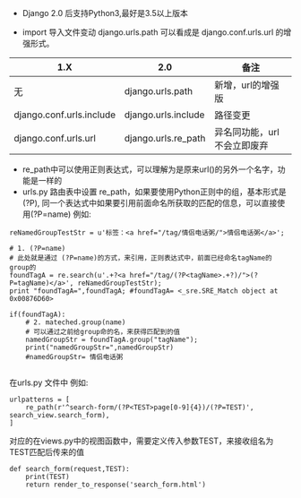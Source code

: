 * Django 2.0 后支持Python3,最好是3.5以上版本

* import 导入文件变动
django.urls.path 可以看成是 django.conf.urls.url 的增强形式。


1.X | 2.0 | 备注
------------ | ------------- | -------------
无 | django.urls.path | 新增，url的增强版
django.conf.urls.include | django.urls.include | 路径变更
django.conf.urls.url | django.urls.re_path | 异名同功能，url不会立即废弃


* re_path中可以使用正则表达式，可以理解为是原来url()的另外一个名字，功能是一样的
* urls.py 路由表中设置 re_path，如果要使用Python正则中的组，基本形式是(?P<name>),
  同一个表达式中如果要引用前面命名所获取的匹配的信息，可以直接使用(?P=name)
例如:
```
reNamedGroupTestStr = u'标签：<a href="/tag/情侣电话粥/">情侣电话粥</a>';
 
# 1. (?P=name)
# 此处就是通过 (?P=name)的方式，来引用，正则表达式中，前面已经命名tagName的group的
foundTagA = re.search(u'.+?<a href="/tag/(?P<tagName>.+?)/">(?P=tagName)</a>', reNamedGroupTestStr);
print "foundTagA=",foundTagA; #foundTagA= <_sre.SRE_Match object at 0x00876D60>
 
if(foundTagA):
    # 2. mateched.group(name)
    # 可以通过之前给group命的名，来获得匹配到的值
    namedGroupStr = foundTagA.group("tagName");
    print("namedGroupStr=",namedGroupStr)
    #namedGroupStr= 情侣电话粥
 
```
在urls.py 文件中
例如:
```
urlpatterns = [
    re_path(r'^search-form/(?P<TEST>page[0-9]{4})/(?P=TEST)', search_view.search_form),
]

```
对应的在views.py中的视图函数中，需要定义传入参数TEST，来接收组名为TEST匹配后传来的值
```
def search_form(request,TEST):
	print(TEST)
	return render_to_response('search_form.html')
```

